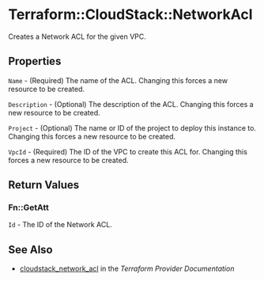 # Terraform::CloudStack::NetworkAcl

Creates a Network ACL for the given VPC.

## Properties

`Name` - (Required) The name of the ACL. Changing this forces a new resource to be created.

`Description` - (Optional) The description of the ACL. Changing this forces a new resource to be created.

`Project` - (Optional) The name or ID of the project to deploy this instance to. Changing this forces a new resource to be created.

`VpcId` - (Required) The ID of the VPC to create this ACL for. Changing this forces a new resource to be created.


## Return Values

### Fn::GetAtt

`Id` - The ID of the Network ACL.

## See Also

* [cloudstack_network_acl](https://www.terraform.io/docs/providers/cloudstack/r/network_acl.html) in the _Terraform Provider Documentation_